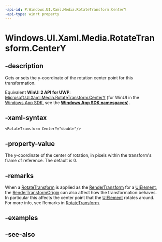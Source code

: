 ```yaml
---
-api-id: P:Windows.UI.Xaml.Media.RotateTransform.CenterY
-api-type: winrt property
---
```


<!-- Property syntax
public double CenterY { get;  set; }
-->

# Windows.UI.Xaml.Media.RotateTransform.CenterY

## -description
Gets or sets the y-coordinate of the rotation center point for this transformation.

Equivalent **WinUI 2 API for UWP**: [Microsoft.UI.Xaml.Media.RotateTransform.CenterY](/windows/winui/api/microsoft.ui.xaml.media.rotatetransform.centery) (for WinUI in the [Windows App SDK](/windows/apps/windows-app-sdk/), see the **[Windows App SDK namespaces](/windows/windows-app-sdk/api/winrt/)**).

## -xaml-syntax
```xaml
<RotateTransform CenterY="double"/>
```


## -property-value
The y-coordinate of the center of rotation, in pixels within the transform's frame of reference. The default is 0.

## -remarks
When a [RotateTransform](rotatetransform.md) is applied as the [RenderTransform](../windows.ui.xaml/uielement_rendertransform.md) for a [UIElement](../windows.ui.xaml/uielement.md), the [RenderTransformOrigin](../windows.ui.xaml/uielement_rendertransformorigin.md) can also affect how the transformation behaves. In particular this affects the center point that the [UIElement](../windows.ui.xaml/uielement.md) rotates around. For more info, see Remarks in [RotateTransform](rotatetransform.md).

## -examples

## -see-also
